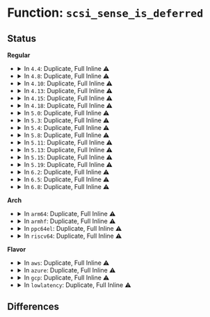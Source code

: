 # Function: <code>scsi_sense_is_deferred</code>

## Status
<b>Regular</b>
<ul>
<li>
<details>
<summary>In <code>4.4</code>: Duplicate, Full Inline ⚠️</summary>

**Collision:** Static Duplication

**Inline:** Full

**Transformation:** False

**Instances:**

```
In drivers/scsi/scsi_error.c (ffffffff815aa0c1)
Location: include/scsi/scsi_eh.h:20
Inline: True
Inline callers:
  - drivers/scsi/scsi_error.c:scsi_check_sense
```
```
In drivers/scsi/scsi_lib.c (ffffffff815b0a86)
Location: include/scsi/scsi_eh.h:20
Inline: True
Inline callers:
  - drivers/scsi/scsi_lib.c:scsi_io_completion
```
```
In drivers/scsi/scsi_logging.c (ffffffff815b857b)
Location: include/scsi/scsi_eh.h:20
Inline: True
Inline callers:
  - drivers/scsi/scsi_logging.c:scsi_log_print_sense_hdr
```
```
In drivers/scsi/sd.c (ffffffff815ba9ff)
Location: include/scsi/scsi_eh.h:20
Inline: True
Inline callers:
  - drivers/scsi/sd.c:sd_done
```
```
In drivers/scsi/sg.c (ffffffff815c42df)
Location: include/scsi/scsi_eh.h:20
Inline: True
Inline callers:
  - drivers/scsi/sg.c:sg_rq_end_io
```
</details>
</li>
<li>
<details>
<summary>In <code>4.8</code>: Duplicate, Full Inline ⚠️</summary>

**Collision:** Static Duplication

**Inline:** Full

**Transformation:** False

**Instances:**

```
In drivers/scsi/scsi_error.c (ffffffff81602031)
Location: include/scsi/scsi_eh.h:21
Inline: True
Inline callers:
  - drivers/scsi/scsi_error.c:scsi_check_sense
```
```
In drivers/scsi/scsi_lib.c (ffffffff81608de6)
Location: include/scsi/scsi_eh.h:21
Inline: True
Inline callers:
  - drivers/scsi/scsi_lib.c:scsi_io_completion
```
```
In drivers/scsi/scsi_logging.c (ffffffff81610dfb)
Location: include/scsi/scsi_eh.h:21
Inline: True
Inline callers:
  - drivers/scsi/scsi_logging.c:scsi_log_print_sense_hdr
```
```
In drivers/scsi/sd.c (ffffffff81613135)
Location: include/scsi/scsi_eh.h:21
Inline: True
Inline callers:
  - drivers/scsi/sd.c:sd_done
```
```
In drivers/scsi/sg.c (ffffffff8161caef)
Location: include/scsi/scsi_eh.h:21
Inline: True
Inline callers:
  - drivers/scsi/sg.c:sg_rq_end_io
```
</details>
</li>
<li>
<details>
<summary>In <code>4.10</code>: Duplicate, Full Inline ⚠️</summary>

**Collision:** Static Duplication

**Inline:** Full

**Transformation:** False

**Instances:**

```
In drivers/scsi/scsi_error.c (ffffffff81631721)
Location: include/scsi/scsi_eh.h:21
Inline: True
Inline callers:
  - drivers/scsi/scsi_error.c:scsi_check_sense
```
```
In drivers/scsi/scsi_lib.c (ffffffff816386ce)
Location: include/scsi/scsi_eh.h:21
Inline: True
Inline callers:
  - drivers/scsi/scsi_lib.c:scsi_io_completion
```
```
In drivers/scsi/scsi_logging.c (ffffffff8164068b)
Location: include/scsi/scsi_eh.h:21
Inline: True
Inline callers:
  - drivers/scsi/scsi_logging.c:scsi_log_print_sense_hdr
```
```
In drivers/scsi/sd.c (ffffffff81643453)
Location: include/scsi/scsi_eh.h:21
Inline: True
Inline callers:
  - drivers/scsi/sd.c:sd_done
```
```
In drivers/scsi/sg.c (ffffffff8164d6ff)
Location: include/scsi/scsi_eh.h:21
Inline: True
Inline callers:
  - drivers/scsi/sg.c:sg_rq_end_io
```
</details>
</li>
<li>
<details>
<summary>In <code>4.13</code>: Duplicate, Full Inline ⚠️</summary>

**Collision:** Static Duplication

**Inline:** Full

**Transformation:** False

**Instances:**

```
In drivers/scsi/scsi_error.c (ffffffff81646213)
Location: include/scsi/scsi_eh.h:21
Inline: True
Inline callers:
  - drivers/scsi/scsi_error.c:scsi_check_sense
```
```
In drivers/scsi/scsi_lib.c (ffffffff8164c71c)
Location: include/scsi/scsi_eh.h:21
Inline: True
Inline callers:
  - drivers/scsi/scsi_lib.c:scsi_io_completion
```
```
In drivers/scsi/scsi_logging.c (ffffffff8165506a)
Location: include/scsi/scsi_eh.h:21
Inline: True
Inline callers:
  - drivers/scsi/scsi_logging.c:scsi_log_print_sense_hdr
```
```
In drivers/scsi/sd.c (ffffffff816598e8)
Location: include/scsi/scsi_eh.h:21
Inline: True
Inline callers:
  - drivers/scsi/sd.c:sd_done
```
```
In drivers/scsi/sg.c (ffffffff81660b21)
Location: include/scsi/scsi_eh.h:21
Inline: True
Inline callers:
  - drivers/scsi/sg.c:sg_rq_end_io
```
</details>
</li>
<li>
<details>
<summary>In <code>4.15</code>: Duplicate, Full Inline ⚠️</summary>

**Collision:** Static Duplication

**Inline:** Full

**Transformation:** False

**Instances:**

```
In drivers/scsi/scsi_error.c (ffffffff816af1f3)
Location: include/scsi/scsi_eh.h:22
Inline: True
Inline callers:
  - drivers/scsi/scsi_error.c:scsi_check_sense
```
```
In drivers/scsi/scsi_lib.c (ffffffff816b5a6c)
Location: include/scsi/scsi_eh.h:22
Inline: True
Inline callers:
  - drivers/scsi/scsi_lib.c:scsi_io_completion
```
```
In drivers/scsi/scsi_logging.c (ffffffff816be5ba)
Location: include/scsi/scsi_eh.h:22
Inline: True
Inline callers:
  - drivers/scsi/scsi_logging.c:scsi_log_print_sense_hdr
```
```
In drivers/scsi/sd.c (ffffffff816c42be)
Location: include/scsi/scsi_eh.h:22
Inline: True
Inline callers:
  - drivers/scsi/sd.c:sd_done
```
```
In drivers/scsi/sg.c (ffffffff816cbab5)
Location: include/scsi/scsi_eh.h:22
Inline: True
Inline callers:
  - drivers/scsi/sg.c:sg_rq_end_io
```
</details>
</li>
<li>
<details>
<summary>In <code>4.18</code>: Duplicate, Full Inline ⚠️</summary>

**Collision:** Static Duplication

**Inline:** Full

**Transformation:** False

**Instances:**

```
In drivers/scsi/scsi_error.c (ffffffff816eb5a4)
Location: include/scsi/scsi_eh.h:22
Inline: True
Inline callers:
  - drivers/scsi/scsi_error.c:scsi_check_sense
```
```
In drivers/scsi/scsi_lib.c (ffffffff816f1de6)
Location: include/scsi/scsi_eh.h:22
Inline: True
Inline callers:
  - drivers/scsi/scsi_lib.c:scsi_io_completion
```
```
In drivers/scsi/scsi_logging.c (ffffffff816fab84)
Location: include/scsi/scsi_eh.h:22
Inline: True
Inline callers:
  - drivers/scsi/scsi_logging.c:scsi_log_print_sense_hdr
```
```
In drivers/scsi/sd.c (ffffffff81700813)
Location: include/scsi/scsi_eh.h:22
Inline: True
Inline callers:
  - drivers/scsi/sd.c:sd_done
```
```
In drivers/scsi/sg.c (ffffffff817083f3)
Location: include/scsi/scsi_eh.h:22
Inline: True
Inline callers:
  - drivers/scsi/sg.c:sg_rq_end_io
```
</details>
</li>
<li>
<details>
<summary>In <code>5.0</code>: Duplicate, Full Inline ⚠️</summary>

**Collision:** Static Duplication

**Inline:** Full

**Transformation:** False

**Instances:**

```
In drivers/scsi/scsi_error.c (ffffffff8170f044)
Location: include/scsi/scsi_eh.h:22
Inline: True
Inline callers:
  - drivers/scsi/scsi_error.c:scsi_check_sense
```
```
In drivers/scsi/scsi_lib.c (ffffffff81714ae2)
Location: include/scsi/scsi_eh.h:22
Inline: True
Inline callers:
  - drivers/scsi/scsi_lib.c:scsi_io_completion
  - drivers/scsi/scsi_lib.c:scsi_io_completion
```
```
In drivers/scsi/scsi_logging.c (ffffffff8171d5b4)
Location: include/scsi/scsi_eh.h:22
Inline: True
Inline callers:
  - drivers/scsi/scsi_logging.c:scsi_log_print_sense_hdr
```
```
In drivers/scsi/sd.c (ffffffff817235e3)
Location: include/scsi/scsi_eh.h:22
Inline: True
Inline callers:
  - drivers/scsi/sd.c:sd_done
```
```
In drivers/scsi/sg.c (ffffffff81728daf)
Location: include/scsi/scsi_eh.h:22
Inline: True
Inline callers:
  - drivers/scsi/sg.c:sg_rq_end_io
```
</details>
</li>
<li>
<details>
<summary>In <code>5.3</code>: Duplicate, Full Inline ⚠️</summary>

**Collision:** Static Duplication

**Inline:** Full

**Transformation:** False

**Instances:**

```
In drivers/scsi/scsi_error.c (ffffffff8174a7d8)
Location: include/scsi/scsi_eh.h:22
Inline: True
Inline callers:
  - drivers/scsi/scsi_error.c:scsi_check_sense
```
```
In drivers/scsi/scsi_lib.c (ffffffff81750300)
Location: include/scsi/scsi_eh.h:22
Inline: True
Inline callers:
  - drivers/scsi/scsi_lib.c:scsi_io_completion
  - drivers/scsi/scsi_lib.c:scsi_io_completion
```
```
In drivers/scsi/scsi_logging.c (ffffffff81758b8f)
Location: include/scsi/scsi_eh.h:22
Inline: True
Inline callers:
  - drivers/scsi/scsi_logging.c:scsi_log_print_sense_hdr
```
```
In drivers/scsi/sd.c (ffffffff8175ebb6)
Location: include/scsi/scsi_eh.h:22
Inline: True
Inline callers:
  - drivers/scsi/sd.c:sd_done
```
```
In drivers/scsi/sg.c (ffffffff8176506f)
Location: include/scsi/scsi_eh.h:22
Inline: True
Inline callers:
  - drivers/scsi/sg.c:sg_rq_end_io
```
</details>
</li>
<li>
<details>
<summary>In <code>5.4</code>: Duplicate, Full Inline ⚠️</summary>

**Collision:** Static Duplication

**Inline:** Full

**Transformation:** False

**Instances:**

```
In drivers/scsi/scsi_error.c (ffffffff8176e948)
Location: include/scsi/scsi_eh.h:22
Inline: True
Inline callers:
  - drivers/scsi/scsi_error.c:scsi_check_sense
```
```
In drivers/scsi/scsi_lib.c (ffffffff817744f0)
Location: include/scsi/scsi_eh.h:22
Inline: True
Inline callers:
  - drivers/scsi/scsi_lib.c:scsi_io_completion
  - drivers/scsi/scsi_lib.c:scsi_io_completion
```
```
In drivers/scsi/scsi_logging.c (ffffffff8177ca2b)
Location: include/scsi/scsi_eh.h:22
Inline: True
Inline callers:
  - drivers/scsi/scsi_logging.c:scsi_log_print_sense_hdr
```
```
In drivers/scsi/sd.c (ffffffff81782bf1)
Location: include/scsi/scsi_eh.h:22
Inline: True
Inline callers:
  - drivers/scsi/sd.c:sd_done
```
```
In drivers/scsi/sg.c (ffffffff8178905f)
Location: include/scsi/scsi_eh.h:22
Inline: True
Inline callers:
  - drivers/scsi/sg.c:sg_rq_end_io
```
</details>
</li>
<li>
<details>
<summary>In <code>5.8</code>: Duplicate, Full Inline ⚠️</summary>

**Collision:** Static Duplication

**Inline:** Full

**Transformation:** False

**Instances:**

```
In drivers/scsi/scsi_error.c (ffffffff818311a4)
Location: include/scsi/scsi_eh.h:22
Inline: True
Inline callers:
  - drivers/scsi/scsi_error.c:scsi_check_sense
```
```
In drivers/scsi/scsi_lib.c (ffffffff8183757d)
Location: include/scsi/scsi_eh.h:22
Inline: True
Inline callers:
  - drivers/scsi/scsi_lib.c:scsi_io_completion_action
```
```
In drivers/scsi/scsi_logging.c (ffffffff8183fa6c)
Location: include/scsi/scsi_eh.h:22
Inline: True
```
```
In drivers/scsi/sd.c (ffffffff8184622a)
Location: include/scsi/scsi_eh.h:22
Inline: True
Inline callers:
  - drivers/scsi/sd.c:sd_done
```
```
In drivers/scsi/sg.c (ffffffff8184d876)
Location: include/scsi/scsi_eh.h:22
Inline: True
Inline callers:
  - drivers/scsi/sg.c:sg_rq_end_io
```
</details>
</li>
<li>
<details>
<summary>In <code>5.11</code>: Duplicate, Full Inline ⚠️</summary>

**Collision:** Static Duplication

**Inline:** Full

**Transformation:** False

**Instances:**

```
In drivers/scsi/scsi_error.c (ffffffff81841de4)
Location: include/scsi/scsi_eh.h:22
Inline: True
Inline callers:
  - drivers/scsi/scsi_error.c:scsi_check_sense
```
```
In drivers/scsi/scsi_lib.c (ffffffff81847eed)
Location: include/scsi/scsi_eh.h:22
Inline: True
Inline callers:
  - drivers/scsi/scsi_lib.c:scsi_io_completion_action
```
```
In drivers/scsi/scsi_logging.c (ffffffff818500cc)
Location: include/scsi/scsi_eh.h:22
Inline: True
```
```
In drivers/scsi/sd.c (ffffffff818562e6)
Location: include/scsi/scsi_eh.h:22
Inline: True
Inline callers:
  - drivers/scsi/sd.c:sd_done
```
```
In drivers/scsi/sg.c (ffffffff8185dc66)
Location: include/scsi/scsi_eh.h:22
Inline: True
Inline callers:
  - drivers/scsi/sg.c:sg_rq_end_io
```
</details>
</li>
<li>
<details>
<summary>In <code>5.13</code>: Duplicate, Full Inline ⚠️</summary>

**Collision:** Static Duplication

**Inline:** Full

**Transformation:** False

**Instances:**

```
In drivers/scsi/scsi_error.c (ffffffff81824fe4)
Location: include/scsi/scsi_eh.h:22
Inline: True
Inline callers:
  - drivers/scsi/scsi_error.c:scsi_check_sense
```
```
In drivers/scsi/scsi_lib.c (ffffffff8182b5ec)
Location: include/scsi/scsi_eh.h:22
Inline: True
Inline callers:
  - drivers/scsi/scsi_lib.c:scsi_io_completion
  - drivers/scsi/scsi_lib.c:scsi_io_completion_action
```
```
In drivers/scsi/scsi_logging.c (ffffffff818333e4)
Location: include/scsi/scsi_eh.h:22
Inline: True
Inline callers:
  - drivers/scsi/scsi_logging.c:scsi_log_print_sense_hdr
```
```
In drivers/scsi/sd.c (ffffffff81839077)
Location: include/scsi/scsi_eh.h:22
Inline: True
Inline callers:
  - drivers/scsi/sd.c:sd_done
```
```
In drivers/scsi/sg.c (ffffffff818408e6)
Location: include/scsi/scsi_eh.h:22
Inline: True
Inline callers:
  - drivers/scsi/sg.c:sg_rq_end_io
```
</details>
</li>
<li>
<details>
<summary>In <code>5.15</code>: Duplicate, Full Inline ⚠️</summary>

**Collision:** Static Duplication

**Inline:** Full

**Transformation:** False

**Instances:**

```
In drivers/scsi/scsi_error.c (ffffffff818b0864)
Location: include/scsi/scsi_eh.h:22
Inline: True
Inline callers:
  - drivers/scsi/scsi_error.c:scsi_check_sense
```
```
In drivers/scsi/scsi_lib.c (ffffffff818b6bf0)
Location: include/scsi/scsi_eh.h:22
Inline: True
Inline callers:
  - drivers/scsi/scsi_lib.c:scsi_io_completion_action
```
```
In drivers/scsi/scsi_logging.c (ffffffff818bf434)
Location: include/scsi/scsi_eh.h:22
Inline: True
Inline callers:
  - drivers/scsi/scsi_logging.c:scsi_log_print_sense_hdr
```
```
In drivers/scsi/sd.c (ffffffff818c55dd)
Location: include/scsi/scsi_eh.h:22
Inline: True
Inline callers:
  - drivers/scsi/sd.c:sd_done
```
```
In drivers/scsi/sg.c (ffffffff818cd439)
Location: include/scsi/scsi_eh.h:22
Inline: True
Inline callers:
  - drivers/scsi/sg.c:sg_rq_end_io
```
</details>
</li>
<li>
<details>
<summary>In <code>5.19</code>: Duplicate, Full Inline ⚠️</summary>

**Collision:** Static Duplication

**Inline:** Full

**Transformation:** False

**Instances:**

```
In drivers/scsi/scsi_error.c (ffffffff819fb996)
Location: include/scsi/scsi_eh.h:22
Inline: True
Inline callers:
  - drivers/scsi/scsi_error.c:scsi_check_sense
```
```
In drivers/scsi/scsi_lib.c (ffffffff81a02329)
Location: include/scsi/scsi_eh.h:22
Inline: True
Inline callers:
  - drivers/scsi/scsi_lib.c:scsi_io_completion_action
```
```
In drivers/scsi/scsi_logging.c (ffffffff81a0b8a1)
Location: include/scsi/scsi_eh.h:22
Inline: True
Inline callers:
  - drivers/scsi/scsi_logging.c:scsi_log_print_sense_hdr
```
```
In drivers/scsi/sd.c (ffffffff81a120dd)
Location: include/scsi/scsi_eh.h:22
Inline: True
Inline callers:
  - drivers/scsi/sd.c:sd_done
```
```
In drivers/scsi/sg.c (ffffffff81a1bb1b)
Location: include/scsi/scsi_eh.h:22
Inline: True
Inline callers:
  - drivers/scsi/sg.c:sg_rq_end_io
```
</details>
</li>
<li>
<details>
<summary>In <code>6.2</code>: Duplicate, Full Inline ⚠️</summary>

**Collision:** Static Duplication

**Inline:** Full

**Transformation:** False

**Instances:**

```
In drivers/scsi/scsi_error.c (ffffffff81b79ad6)
Location: include/scsi/scsi_eh.h:22
Inline: True
Inline callers:
  - drivers/scsi/scsi_error.c:scsi_check_sense
```
```
In drivers/scsi/scsi_lib.c (ffffffff81b81152)
Location: include/scsi/scsi_eh.h:22
Inline: True
Inline callers:
  - drivers/scsi/scsi_lib.c:scsi_io_completion
  - drivers/scsi/scsi_lib.c:scsi_io_completion_action
```
```
In drivers/scsi/scsi_logging.c (ffffffff81b8babf)
Location: include/scsi/scsi_eh.h:22
Inline: True
Inline callers:
  - drivers/scsi/scsi_logging.c:scsi_log_print_sense_hdr
```
```
In drivers/scsi/sd.c (ffffffff81b9239e)
Location: include/scsi/scsi_eh.h:22
Inline: True
Inline callers:
  - drivers/scsi/sd.c:sd_done
```
```
In drivers/scsi/sg.c (ffffffff81b9ccab)
Location: include/scsi/scsi_eh.h:22
Inline: True
Inline callers:
  - drivers/scsi/sg.c:sg_rq_end_io
```
</details>
</li>
<li>
<details>
<summary>In <code>6.5</code>: Duplicate, Full Inline ⚠️</summary>

**Collision:** Static Duplication

**Inline:** Full

**Transformation:** False

**Instances:**

```
In drivers/scsi/scsi_error.c (ffffffff81bcd766)
Location: include/scsi/scsi_eh.h:22
Inline: True
Inline callers:
  - drivers/scsi/scsi_error.c:scsi_check_sense
```
```
In drivers/scsi/scsi_lib.c (ffffffff81bd4ab8)
Location: include/scsi/scsi_eh.h:22
Inline: True
Inline callers:
  - drivers/scsi/scsi_lib.c:scsi_io_completion_action
```
```
In drivers/scsi/scsi_logging.c (ffffffff81bdfabf)
Location: include/scsi/scsi_eh.h:22
Inline: True
Inline callers:
  - drivers/scsi/scsi_logging.c:scsi_log_print_sense_hdr
```
```
In drivers/scsi/sd.c (ffffffff81be88a1)
Location: include/scsi/scsi_eh.h:22
Inline: True
Inline callers:
  - drivers/scsi/sd.c:sd_done
```
```
In drivers/scsi/sg.c (ffffffff81bf328e)
Location: include/scsi/scsi_eh.h:22
Inline: True
Inline callers:
  - drivers/scsi/sg.c:sg_rq_end_io
```
</details>
</li>
<li>
<details>
<summary>In <code>6.8</code>: Duplicate, Full Inline ⚠️</summary>

**Collision:** Static Duplication

**Inline:** Full

**Transformation:** False

**Instances:**

```
In drivers/scsi/scsi_error.c (ffffffff81c22396)
Location: include/scsi/scsi_eh.h:22
Inline: True
Inline callers:
  - drivers/scsi/scsi_error.c:scsi_check_sense
```
```
In drivers/scsi/scsi_lib.c (ffffffff81c29728)
Location: include/scsi/scsi_eh.h:22
Inline: True
Inline callers:
  - drivers/scsi/scsi_lib.c:scsi_io_completion_action
```
```
In drivers/scsi/scsi_logging.c (ffffffff81c34a8c)
Location: include/scsi/scsi_eh.h:22
Inline: True
Inline callers:
  - drivers/scsi/scsi_logging.c:scsi_log_print_sense_hdr
```
```
In drivers/scsi/sd.c (ffffffff81c3ddfe)
Location: include/scsi/scsi_eh.h:22
Inline: True
Inline callers:
  - drivers/scsi/sd.c:sd_done
```
```
In drivers/scsi/sg.c (ffffffff81c48b7e)
Location: include/scsi/scsi_eh.h:22
Inline: True
Inline callers:
  - drivers/scsi/sg.c:sg_rq_end_io
```
</details>
</li>
</ul>
<b>Arch</b>
<ul>
<li>
<details>
<summary>In <code>arm64</code>: Duplicate, Full Inline ⚠️</summary>

**Collision:** Static Duplication

**Inline:** Full

**Transformation:** False

**Instances:**

```
In drivers/scsi/scsi_error.c (ffff800010971638)
Location: include/scsi/scsi_eh.h:22
Inline: True
Inline callers:
  - drivers/scsi/scsi_error.c:scsi_check_sense
```
```
In drivers/scsi/scsi_lib.c (ffff8000109786dc)
Location: include/scsi/scsi_eh.h:22
Inline: True
Inline callers:
  - drivers/scsi/scsi_lib.c:scsi_io_completion
  - drivers/scsi/scsi_lib.c:scsi_io_completion
```
```
In drivers/scsi/scsi_logging.c (ffff800010982a90)
Location: include/scsi/scsi_eh.h:22
Inline: True
Inline callers:
  - drivers/scsi/scsi_logging.c:scsi_log_print_sense_hdr
```
```
In drivers/scsi/sd.c (ffff800010989804)
Location: include/scsi/scsi_eh.h:22
Inline: True
Inline callers:
  - drivers/scsi/sd.c:sd_done
```
```
In drivers/scsi/sg.c (ffff800010990d9c)
Location: include/scsi/scsi_eh.h:22
Inline: True
Inline callers:
  - drivers/scsi/sg.c:sg_rq_end_io
```
</details>
</li>
<li>
<details>
<summary>In <code>armhf</code>: Duplicate, Full Inline ⚠️</summary>

**Collision:** Static Duplication

**Inline:** Full

**Transformation:** False

**Instances:**

```
In drivers/scsi/scsi_error.c (c0a46474)
Location: include/scsi/scsi_eh.h:22
Inline: True
Inline callers:
  - drivers/scsi/scsi_error.c:scsi_check_sense
```
```
In drivers/scsi/scsi_lib.c (c0a4c3f4)
Location: include/scsi/scsi_eh.h:22
Inline: True
Inline callers:
  - drivers/scsi/scsi_lib.c:scsi_io_completion
  - drivers/scsi/scsi_lib.c:scsi_io_completion
```
```
In drivers/scsi/scsi_logging.c (c0a554cc)
Location: include/scsi/scsi_eh.h:22
Inline: True
Inline callers:
  - drivers/scsi/scsi_logging.c:scsi_log_print_sense_hdr
```
```
In drivers/scsi/sd.c (c0a5b850)
Location: include/scsi/scsi_eh.h:22
Inline: True
Inline callers:
  - drivers/scsi/sd.c:sd_done
```
```
In drivers/scsi/sg.c (c0a617c0)
Location: include/scsi/scsi_eh.h:22
Inline: True
Inline callers:
  - drivers/scsi/sg.c:sg_rq_end_io
```
</details>
</li>
<li>
<details>
<summary>In <code>ppc64el</code>: Duplicate, Full Inline ⚠️</summary>

**Collision:** Static Duplication

**Inline:** Full

**Transformation:** False

**Instances:**

```
In drivers/scsi/scsi_error.c (c000000000a2afdc)
Location: include/scsi/scsi_eh.h:22
Inline: True
Inline callers:
  - drivers/scsi/scsi_error.c:scsi_check_sense
```
```
In drivers/scsi/scsi_lib.c (c000000000a32b64)
Location: include/scsi/scsi_eh.h:22
Inline: True
Inline callers:
  - drivers/scsi/scsi_lib.c:scsi_io_completion
  - drivers/scsi/scsi_lib.c:scsi_io_completion
```
```
In drivers/scsi/scsi_logging.c (c000000000a3f258)
Location: include/scsi/scsi_eh.h:22
Inline: True
Inline callers:
  - drivers/scsi/scsi_logging.c:scsi_log_print_sense_hdr
```
```
In drivers/scsi/sd.c (c000000000a49a34)
Location: include/scsi/scsi_eh.h:22
Inline: True
Inline callers:
  - drivers/scsi/sd.c:sd_done
```
```
In drivers/scsi/sg.c (c000000000a517c0)
Location: include/scsi/scsi_eh.h:22
Inline: True
Inline callers:
  - drivers/scsi/sg.c:sg_rq_end_io
```
</details>
</li>
<li>
<details>
<summary>In <code>riscv64</code>: Duplicate, Full Inline ⚠️</summary>

**Collision:** Static Duplication

**Inline:** Full

**Transformation:** False

**Instances:**

```
In drivers/scsi/scsi_error.c (ffffffe0005dae0e)
Location: include/scsi/scsi_eh.h:22
Inline: True
Inline callers:
  - drivers/scsi/scsi_error.c:scsi_check_sense
```
```
In drivers/scsi/scsi_lib.c (ffffffe0005e007e)
Location: include/scsi/scsi_eh.h:22
Inline: True
Inline callers:
  - drivers/scsi/scsi_lib.c:scsi_io_completion
  - drivers/scsi/scsi_lib.c:scsi_io_completion
```
```
In drivers/scsi/scsi_logging.c (ffffffe0005e82ba)
Location: include/scsi/scsi_eh.h:22
Inline: True
Inline callers:
  - drivers/scsi/scsi_logging.c:scsi_log_print_sense_hdr
```
```
In drivers/scsi/sd.c (ffffffe0005eda6a)
Location: include/scsi/scsi_eh.h:22
Inline: True
Inline callers:
  - drivers/scsi/sd.c:sd_done
```
```
In drivers/scsi/sg.c (ffffffe0005f3658)
Location: include/scsi/scsi_eh.h:22
Inline: True
Inline callers:
  - drivers/scsi/sg.c:sg_rq_end_io
```
</details>
</li>
</ul>
<b>Flavor</b>
<ul>
<li>
<details>
<summary>In <code>aws</code>: Duplicate, Full Inline ⚠️</summary>

**Collision:** Static Duplication

**Inline:** Full

**Transformation:** False

**Instances:**

```
In drivers/scsi/scsi_error.c (ffffffff81723038)
Location: include/scsi/scsi_eh.h:22
Inline: True
Inline callers:
  - drivers/scsi/scsi_error.c:scsi_check_sense
```
```
In drivers/scsi/scsi_lib.c (ffffffff81728be0)
Location: include/scsi/scsi_eh.h:22
Inline: True
Inline callers:
  - drivers/scsi/scsi_lib.c:scsi_io_completion
  - drivers/scsi/scsi_lib.c:scsi_io_completion
```
```
In drivers/scsi/scsi_logging.c (ffffffff8173111b)
Location: include/scsi/scsi_eh.h:22
Inline: True
Inline callers:
  - drivers/scsi/scsi_logging.c:scsi_log_print_sense_hdr
```
```
In drivers/scsi/sd.c (ffffffff817372e1)
Location: include/scsi/scsi_eh.h:22
Inline: True
Inline callers:
  - drivers/scsi/sd.c:sd_done
```
```
In drivers/scsi/sg.c (ffffffff8173d74f)
Location: include/scsi/scsi_eh.h:22
Inline: True
Inline callers:
  - drivers/scsi/sg.c:sg_rq_end_io
```
</details>
</li>
<li>
<details>
<summary>In <code>azure</code>: Duplicate, Full Inline ⚠️</summary>

**Collision:** Static Duplication

**Inline:** Full

**Transformation:** False

**Instances:**

```
In drivers/scsi/scsi_error.c (ffffffff816fc468)
Location: include/scsi/scsi_eh.h:22
Inline: True
Inline callers:
  - drivers/scsi/scsi_error.c:scsi_check_sense
```
```
In drivers/scsi/scsi_lib.c (ffffffff81702010)
Location: include/scsi/scsi_eh.h:22
Inline: True
Inline callers:
  - drivers/scsi/scsi_lib.c:scsi_io_completion
  - drivers/scsi/scsi_lib.c:scsi_io_completion
```
```
In drivers/scsi/scsi_logging.c (ffffffff8170a53b)
Location: include/scsi/scsi_eh.h:22
Inline: True
Inline callers:
  - drivers/scsi/scsi_logging.c:scsi_log_print_sense_hdr
```
```
In drivers/scsi/sd.c (ffffffff81718f81)
Location: include/scsi/scsi_eh.h:22
Inline: True
Inline callers:
  - drivers/scsi/sd.c:sd_done
```
```
In drivers/scsi/sg.c (ffffffff8171f3ef)
Location: include/scsi/scsi_eh.h:22
Inline: True
Inline callers:
  - drivers/scsi/sg.c:sg_rq_end_io
```
</details>
</li>
<li>
<details>
<summary>In <code>gcp</code>: Duplicate, Full Inline ⚠️</summary>

**Collision:** Static Duplication

**Inline:** Full

**Transformation:** False

**Instances:**

```
In drivers/scsi/scsi_error.c (ffffffff81761e08)
Location: include/scsi/scsi_eh.h:22
Inline: True
Inline callers:
  - drivers/scsi/scsi_error.c:scsi_check_sense
```
```
In drivers/scsi/scsi_lib.c (ffffffff817679b0)
Location: include/scsi/scsi_eh.h:22
Inline: True
Inline callers:
  - drivers/scsi/scsi_lib.c:scsi_io_completion
  - drivers/scsi/scsi_lib.c:scsi_io_completion
```
```
In drivers/scsi/scsi_logging.c (ffffffff8176feeb)
Location: include/scsi/scsi_eh.h:22
Inline: True
Inline callers:
  - drivers/scsi/scsi_logging.c:scsi_log_print_sense_hdr
```
```
In drivers/scsi/sd.c (ffffffff81777a71)
Location: include/scsi/scsi_eh.h:22
Inline: True
Inline callers:
  - drivers/scsi/sd.c:sd_done
```
```
In drivers/scsi/sg.c (ffffffff8177dedf)
Location: include/scsi/scsi_eh.h:22
Inline: True
Inline callers:
  - drivers/scsi/sg.c:sg_rq_end_io
```
</details>
</li>
<li>
<details>
<summary>In <code>lowlatency</code>: Duplicate, Full Inline ⚠️</summary>

**Collision:** Static Duplication

**Inline:** Full

**Transformation:** False

**Instances:**

```
In drivers/scsi/scsi_error.c (ffffffff8177d468)
Location: include/scsi/scsi_eh.h:22
Inline: True
Inline callers:
  - drivers/scsi/scsi_error.c:scsi_check_sense
```
```
In drivers/scsi/scsi_lib.c (ffffffff817830f0)
Location: include/scsi/scsi_eh.h:22
Inline: True
Inline callers:
  - drivers/scsi/scsi_lib.c:scsi_io_completion
  - drivers/scsi/scsi_lib.c:scsi_io_completion
```
```
In drivers/scsi/scsi_logging.c (ffffffff8178b68b)
Location: include/scsi/scsi_eh.h:22
Inline: True
Inline callers:
  - drivers/scsi/scsi_logging.c:scsi_log_print_sense_hdr
```
```
In drivers/scsi/sd.c (ffffffff81791891)
Location: include/scsi/scsi_eh.h:22
Inline: True
Inline callers:
  - drivers/scsi/sd.c:sd_done
```
```
In drivers/scsi/sg.c (ffffffff81797cef)
Location: include/scsi/scsi_eh.h:22
Inline: True
Inline callers:
  - drivers/scsi/sg.c:sg_rq_end_io
```
</details>
</li>
</ul>

## Differences
